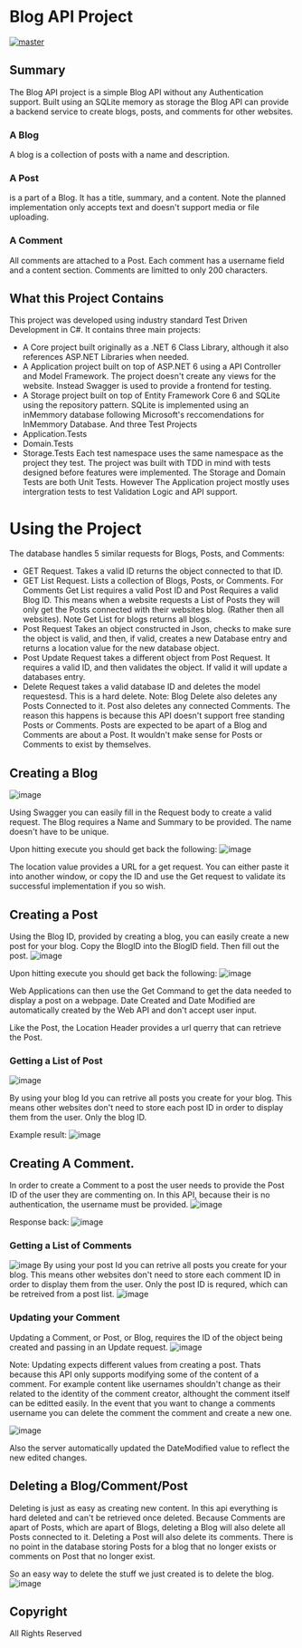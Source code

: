 # Blog API Project
[![master](https://github.com/Jackw2As/BlogApi-Project/actions/workflows/master.yml/badge.svg)](https://github.com/Jackw2As/BlogApi-Project/actions/workflows/master.yml)

## Summary
The Blog API project is a simple Blog API without any Authentication support. Built using an SQLite memory as storage the Blog API can provide a backend service to create blogs, posts, and comments for other websites.
### A Blog
A blog is a collection of posts with a name and description.
### A Post
is a part of a Blog. It has a title, summary, and a content. Note the planned implementation only accepts text and doesn't support media or file uploading.
### A Comment 
All comments are attached to a Post. Each comment has a username field and a content section. Comments are limitted to only 200 characters. 
## What this Project Contains
This project was developed using industry standard Test Driven Development in C#.
It contains three main projects:
* A Core project built originally as a .NET 6 Class Library, although it also references ASP.NET Libraries when needed. 
* A Application project built on top of ASP.NET 6 using a API Controller and Model Framework. The project doesn't create any views for the website. Instead Swagger is used to provide a frontend for testing.
* A Storage project built on top of Entity Framework Core 6 and SQLite using the repository pattern. SQLite is implemented using an inMemmory database following Microsoft's reccomendations for InMemmory Database. 
And three Test Projects
* Application.Tests
* Domain.Tests
* Storage.Tests
Each test namespace uses the same namespace as the project they test. The project was built with TDD in mind with tests designed before features were implemented. 
The Storage and Domain Tests are both Unit Tests. However The Application project mostly uses intergration tests to test Validation Logic and API support. 

# Using the Project
The database handles 5 similar requests for Blogs, Posts, and Comments:
* GET Request. Takes a valid ID returns the object connected to that ID.
* GET List Request. Lists a collection of Blogs, Posts, or Comments. For Comments Get List requires a valid Post ID and Post Requires a valid Blog ID. This means when a website requests a List of Posts they will only get the Posts connected with their websites blog. (Rather then all websites). Note Get List for blogs returns all blogs. 
* Post Request Takes an object constructed in Json, checks to make sure the object is valid, and then, if valid, creates a new Database entry and returns a location value for the new database object.
* Post Update Request takes a different object from Post Request. It requires a valid ID, and then validates the object. If valid it will update a databases entry.
* Delete Request takes a valid database ID and deletes the model requestesd. This is a hard delete. Note: Blog Delete also deletes any Posts Connected to it. Post also deletes any connected Comments. The reason this happens is because this API doesn't support free standing Posts or Comments. Posts are expected to be apart of a Blog and Comments are about a Post. It wouldn't make sense for Posts or Comments to exist by themselves. 

## Creating a Blog
![image](https://user-images.githubusercontent.com/15194163/182813052-13be2836-db7b-4f3a-ae29-b794c6bbc2cc.png)

Using Swagger you can easily fill in the Request body to create a valid request. The Blog requires a Name and Summary to be provided. The name doesn't have to be unique.

Upon hitting execute you should get back the following:
![image](https://user-images.githubusercontent.com/15194163/182813160-4a10130f-5212-45d9-a0cb-6c1c58350c03.png)

The location value provides a URL for a get request. You can either paste it into another window, or copy the ID and use the Get request to validate its successful implementation if you so wish.

## Creating a Post
Using the Blog ID, provided by creating a blog, you can easily create a new post for your blog. Copy the BlogID into the BlogID field. Then fill out the post.
![image](https://user-images.githubusercontent.com/15194163/182813900-fc30e2c9-f62a-491e-8f9c-cca31fb9b774.png)

Upon hitting execute you should get back the following:
![image](https://user-images.githubusercontent.com/15194163/182813993-08198fc2-9448-4806-9723-9e6e7aff96ce.png)

Web Applications can then use the Get Command to get the data needed to display a post on a webpage. Date Created and Date Modified are automatically created by the Web API and don't accept user input.

Like the Post, the Location Header provides a url querry that can retrieve the Post. 

### Getting a List of Post
![image](https://user-images.githubusercontent.com/15194163/182814685-fd67790b-f691-4191-98ef-cba5253e3cd8.png)

By using your blog Id you can retrive all posts you create for your blog. This means other websites don't need to store each post ID in order to display them from the user. Only the blog ID.

Example result:
![image](https://user-images.githubusercontent.com/15194163/182815428-055d4e14-9f0c-4d6a-bf7a-e61a0113b4da.png)

## Creating A Comment.
In order to create a Comment to a post the user needs to provide the Post ID of the user they are commenting on. In this API, because their is no authentication, the username must be provided. 
![image](https://user-images.githubusercontent.com/15194163/182815981-ade199f5-347d-47fd-897f-a8217778cb8f.png)

Response back:
![image](https://user-images.githubusercontent.com/15194163/182816063-81377ff3-adb4-4fdc-9d17-768a9befc893.png)

### Getting a List of Comments
![image](https://user-images.githubusercontent.com/15194163/182816647-d56f30d6-aac9-4a1a-b43c-9699e88f7f1b.png)
By using your post Id you can retrive all posts you create for your blog. This means other websites don't need to store each comment ID in order to display them from the user. Only the post ID is requred, which can be retreived from a post list.
![image](https://user-images.githubusercontent.com/15194163/182816574-d88cf597-4c61-4869-80a9-2c1c18fd254f.png)

### Updating your Comment
Updating a Comment, or Post, or Blog, requires the ID of the object being created and passing in an Update request. 
![image](https://user-images.githubusercontent.com/15194163/182817088-0c28859d-9ed2-4144-8c54-5b2c8b8bb170.png)

Note: Updating expects different values from creating a post. Thats because this API only supports modifying some of the content of a comment. For example content like usernames shouldn't change as their related to the identity of the comment creator, althought the comment itself can be editted easily. In the event that you want to change a comments username you can delete the comment the comment and create a new one. 

![image](https://user-images.githubusercontent.com/15194163/182817870-d45d6a55-4322-47f9-8972-9e3cdeb19cc2.png)

Also the server automatically updated the DateModified value to reflect the new edited changes. 

## Deleting a Blog/Comment/Post
Deleting is just as easy as creating new content. In this api everything is hard deleted and can't be retrieved once deleted. Because Comments are apart of Posts, which are apart of Blogs, deleting a Blog will also delete all Posts connected to it. Deleting a Post will also delete its comments. There is no point in the database storing Posts for a blog that no longer exists or comments on Post that no longer exist. 

So an easy way to delete the stuff we just created is to delete the blog. 
![image](https://user-images.githubusercontent.com/15194163/182819272-079bd89c-3d70-4d91-9091-ab18ca0a2781.png)

## Copyright
All Rights Reserved
